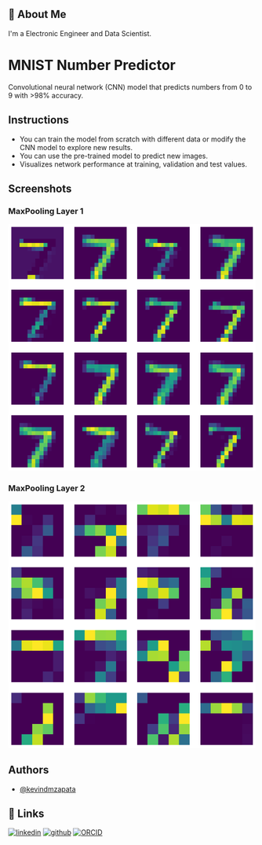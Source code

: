 
## 🚀 About Me
I'm a Electronic Engineer and Data Scientist.


# MNIST Number Predictor

Convolutional neural network (CNN) model that predicts numbers from 0 to 9 with >98% accuracy.

## Instructions

- You can train the model from scratch with different data or modify the CNN model to explore new results.
- You can use the pre-trained model to predict new images.
- Visualizes network performance at training, validation and test values.

## Screenshots

### MaxPooling Layer 1
![App Screenshot](https://github.com/kevindmzapata/mnist-number-predictor/blob/main/maxpool_layer_1.png)

### MaxPooling Layer 2
![App Screenshot](https://github.com/kevindmzapata/mnist-number-predictor/blob/main/maxpool_layer_2.png)


## Authors

- [@kevindmzapata](https://github.com/kevindmzapata)
## 🔗 Links
[![linkedin](https://img.shields.io/badge/linkedin-0A66C2?style=for-the-badge&logo=linkedin&logoColor=white)](https://www.linkedin.com/in/kevin-david-martinez-zapata-308481293/)
[![github](https://img.shields.io/badge/GitHub-000?style=for-the-badge&logo=GitHub&logoColor=white)](https://github.com/kevindmzapata)
[![ORCID](https://img.shields.io/badge/ORCID-48b500?style=for-the-badge&logo=ORCID&logoColor=white)](https://orcid.org/my-orcid?orcid=0009-0009-4937-3856)
